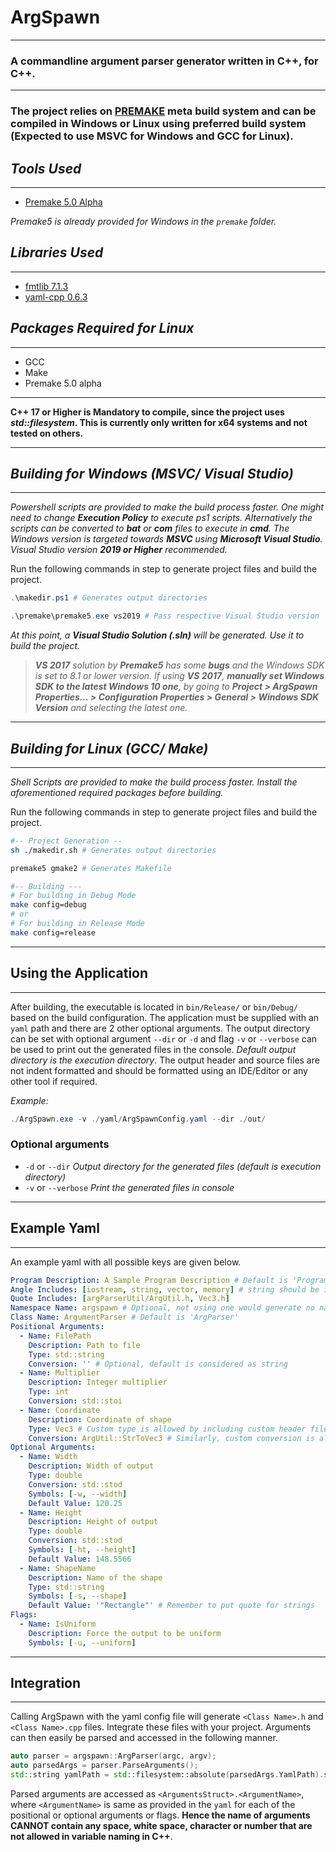 <!-- Written by Mohammad Ishrak Abedin-->
# ArgSpawn
---
### A commandline argument parser generator written in C++, for C++.
---
### The project relies on **[PREMAKE](https://premake.github.io/)** meta build system and can be compiled in Windows or Linux using preferred build system (Expected to use MSVC for Windows and GCC for Linux).

## *Tools Used*
---
- [Premake 5.0 Alpha](https://premake.github.io/)

*Premake5 is already provided for Windows in the `premake` folder.*

## *Libraries Used*
---
+ [fmtlib 7.1.3](https://github.com/fmtlib/fmt)
+ [yaml-cpp 0.6.3](https://github.com/jbeder/yaml-cpp)

## *Packages Required for Linux*
---
+ GCC
+ Make
+ Premake 5.0 alpha

---
**C++ 17 or Higher is Mandatory to compile, since the project uses *std::filesystem*. This is currently only written for x64 systems and not tested on others.**

---
## *Building for Windows (MSVC/ Visual Studio)*
---
*Powershell scripts are provided to make the build process faster. One might need to change **Execution Policy** to execute ps1 scripts. Alternatively the scripts can be converted to **bat** or **com** files to execute in **cmd**. The Windows version is targeted towards **MSVC** using **Microsoft Visual Studio**. Visual Studio version **2019 or Higher** recommended.*

Run the following commands in step to generate project files and build the project.
```powershell
.\makedir.ps1 # Generates output directories

.\premake\premake5.exe vs2019 # Pass respective Visual Studio version
```
*At this point, a **Visual Studio Solution (.sln)** will be generated. Use it to build the project.*

> ***VS 2017** solution by **Premake5** has some **bugs** and the Windows SDK is set to 8.1 or lower version. If using **VS 2017**, **manually set Windows SDK to the latest Windows 10 one**, by going to **Project > ArgSpawn Properties... > Configuration Properties > General > Windows SDK Version** and selecting the latest one.*

---
## *Building for Linux (GCC/ Make)*
---
*Shell Scripts are provided to make the build process faster. Install the aforementioned required packages before building.*

Run the following commands in step to generate project files and build the project.
```bash
#-- Project Generation --
sh ./makedir.sh # Generates output directories

premake5 gmake2 # Generates Makefile

#-- Building ---
# For building in Debug Mode
make config=debug
# or
# For building in Release Mode
make config=release
```
---
## Using the Application
---
After building, the executable is located in `bin/Release/` or `bin/Debug/` based on the build configuration. The application must be supplied with an `yaml` path and there are 2 other optional arguments. The output directory can be set with optional argument `--dir` or `-d` and flag `-v` or `--verbose` can be used to print out the generated files in the console. *Default output directory is the execution directory*. The output header and source files are not indent formatted and should be formatted using an IDE/Editor or any other tool if required.

*Example:*
```powershell
./ArgSpawn.exe -v ./yaml/ArgSpawnConfig.yaml --dir ./out/ 
```

### Optional arguments
+ `-d` or `--dir` *Output directory for the generated files (default is execution directory)*
+ `-v` or `--verbose` *Print the generated files in console*
---
## Example Yaml
-------
An example yaml with all possible keys are given below.
```yaml
Program Description: A Sample Program Description # Default is 'Program'
Angle Includes: [iostream, string, vector, memory] # string should be included if std::stoi, std::stod etc. are used for conversion
Quote Includes: [argParserUtil/ArgUtil.h, Vec3.h]
Namespace Name: argspawn # Optional, not using one would generate no namespace
Class Name: ArgumentParser # Default is 'ArgParser'
Positional Arguments:
  - Name: FilePath
    Description: Path to file
    Type: std::string
    Conversion: '' # Optional, default is considered as string
  - Name: Multiplier
    Description: Integer multiplier
    Type: int
    Conversion: std::stoi
  - Name: Coordinate
    Description: Coordinate of shape
    Type: Vec3 # Custom type is allowed by including custom header file
    Conversion: ArgUtil::StrToVec3 # Similarly, custom conversion is also allowed (should take std::string as input of the conversion function)
Optional Arguments:
  - Name: Width
    Description: Width of output
    Type: double
    Conversion: std::stod
    Symbols: [-w, --width]
    Default Value: 120.25
  - Name: Height
    Description: Height of output
    Type: double
    Conversion: std::stod
    Symbols: [-ht, --height]
    Default Value: 148.5566
  - Name: ShapeName
    Description: Name of the shape
    Type: std::string
    Symbols: [-s, --shape]
    Default Value: '"Rectangle"' # Remember to put quote for strings 
Flags:
  - Name: IsUniform
    Description: Force the output to be uniform
    Symbols: [-u, --uniform]
```
---
## Integration
---
Calling ArgSpawn with the yaml config file will generate `<Class Name>.h` and `<Class Name>.cpp` files. Integrate these files with your project. Arguments can then easily be parsed and accessed in the following manner.

```C++
auto parser = argspawn::ArgParser(argc, argv);
auto parsedArgs = parser.ParseArguments();
std::string yamlPath = std::filesystem::absolute(parsedArgs.YamlPath).string();
```
Parsed arguments are accessed as `<ArgumentsStruct>.<ArgumentName>`, where `<ArgumentName>` is same as provided in the `yaml` for each of the positional or optional arguments or flags. **Hence the name of arguments CANNOT contain any space, white space, character or number that are not allowed in variable naming in C++**.